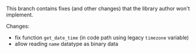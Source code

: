 This branch contains fixes (and other changes) that the library author won't implement.

Changes:

* fix function `get_date_time` (in code path using legacy `timezone` variable)
* allow reading `name` datatype as binary data
